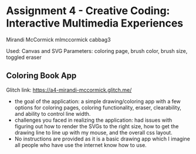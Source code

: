 Assignment 4 - Creative Coding: Interactive Multimedia Experiences
===
Mirandi McCormick
mlmccormick
cabbag3

Used: Canvas and SVG
Parameters: coloring page, brush color, brush size, toggled eraser

## Coloring Book App

Glitch link: https://a4-mirandi-mccormick.glitch.me/

- the goal of the application: a simple drawing/coloring app with a few options for coloring pages, coloring functionality, eraser, clearability, and ability to control line width.
- challenges you faced in realizing the application: had issues with figuring out how to render the SVGs to the right size, how to get the drawing line to line up with my mouse, and the overall css layout. 
- No instructions are provided as it is a basic drawing app which I imagine all people who have use the internet know how to use.
